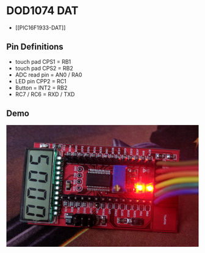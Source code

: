 
# DOD1074 DAT

- [[PIC16F1933-DAT]]

## Pin Definitions 

- touch pad CPS1 = RB1
- touch pad CPS2 = RB2
- ADC read pin = AN0 / RA0
- LED pin CPP2 = RC1
- Button = INT2 = RB2
- RC7 / RC6 = RXD / TXD




## Demo 

![](03-21-18-13-03-2023.png)